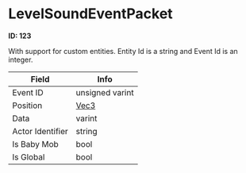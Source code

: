 # LevelSoundEventPacket

__ID: 123__

With support for custom entities. Entity Id is a string and Event Id is an integer.

<table><thead><tr><th>Field</th><th>Info</th></tr></thead><tbody>
<tr><td>Event ID</td><td>unsigned varint</td></tr>
<tr><td>Position</td><td><a href="../types/Vec3.md">Vec3</a></td></tr>
<tr><td>Data</td><td>varint</td></tr>
<tr><td>Actor Identifier</td><td>string</td></tr>
<tr><td>Is Baby Mob</td><td>bool</td></tr>
<tr><td>Is Global</td><td>bool</td></tr>
</tbody></table>
